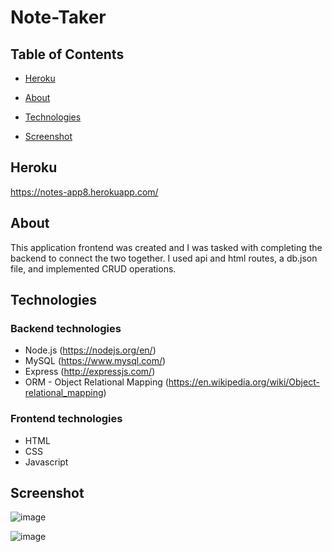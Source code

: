 # Note-Taker


## Table of Contents

* [Heroku](#Heroku)

* [About](#About)

* [Technologies](#Technologies)

* [Screenshot](#Screenshot)


## Heroku 

https://notes-app8.herokuapp.com/

## About
This application frontend was created and I was tasked with completing the backend to connect the two together. I used api and html routes, a db.json file, and implemented CRUD operations.

## Technologies

### Backend technologies

* Node.js (https://nodejs.org/en/)
* MySQL (https://www.mysql.com/)
* Express (http://expressjs.com/)
* ORM - Object Relational Mapping (https://en.wikipedia.org/wiki/Object-relational_mapping)

### Frontend technologies

* HTML
* CSS
* Javascript


## Screenshot

![image](https://user-images.githubusercontent.com/59625096/91644379-48249000-e9f0-11ea-9bcc-0888cb437b63.png)

![image](https://user-images.githubusercontent.com/59625096/91644448-e57fc400-e9f0-11ea-9d1f-a2f1830b1e4b.png)